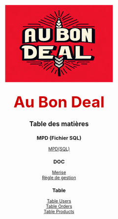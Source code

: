 <div align="center">
    <img src="picture/abd.jpg" alt="abd" width="350" height="250">
    <br><br>
    <p style="text-align:center;"><span style="color:#cc0000; font-weight:bold; font-size:50px;">Au Bon Deal</span></p>
</div>

<div align="center">

## Table des matières

### MPD (Fichier SQL) 
[MPD(SQL)](au_bon_deal_data_export.sql)  

### DOC
[Merise](doc/merise.md)  
[Règle de gestion](doc/regle_de_gestion.md)

### Table
[Table Users](table/au_bon_deal_data_users.sql)  
[Table Orders](table/au_bon_deal_data_orders.sql)  
[Table Products](table/au_bon_deal_data_products.sql)  

</div>
